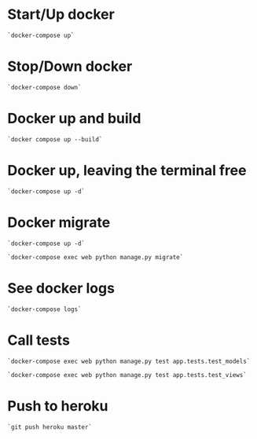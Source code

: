 # Start/Up docker

	`docker-compose up`

# Stop/Down docker
	
	`docker-compose down`

# Docker up and build

	`docker compose up --build`

# Docker up, leaving the terminal free

	`docker-compose up -d`

# Docker migrate
	`docker-compose up -d`
	
	`docker-compose exec web python manage.py migrate`

# See docker logs

	`docker-compose logs`

# Call tests
	
	`docker-compose exec web python manage.py test app.tests.test_models`
	
	`docker-compose exec web python manage.py test app.tests.test_views`

# Push to heroku

	`git push heroku master`
